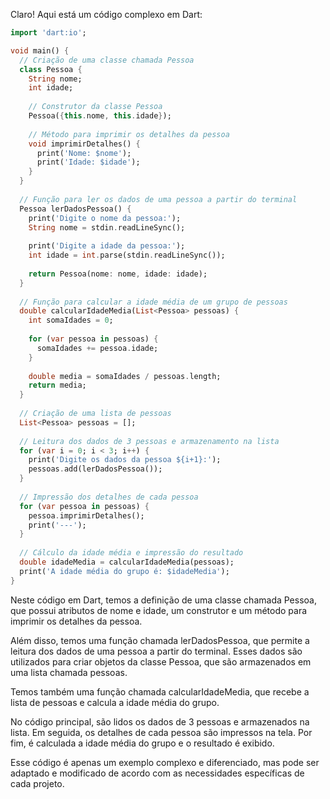 Claro! Aqui está um código complexo em Dart:

```dart
import 'dart:io';

void main() {
  // Criação de uma classe chamada Pessoa
  class Pessoa {
    String nome;
    int idade;
    
    // Construtor da classe Pessoa
    Pessoa({this.nome, this.idade});
    
    // Método para imprimir os detalhes da pessoa
    void imprimirDetalhes() {
      print('Nome: $nome');
      print('Idade: $idade');
    }
  }
  
  // Função para ler os dados de uma pessoa a partir do terminal
  Pessoa lerDadosPessoa() {
    print('Digite o nome da pessoa:');
    String nome = stdin.readLineSync();
    
    print('Digite a idade da pessoa:');
    int idade = int.parse(stdin.readLineSync());
    
    return Pessoa(nome: nome, idade: idade);
  }
  
  // Função para calcular a idade média de um grupo de pessoas
  double calcularIdadeMedia(List<Pessoa> pessoas) {
    int somaIdades = 0;
    
    for (var pessoa in pessoas) {
      somaIdades += pessoa.idade;
    }
    
    double media = somaIdades / pessoas.length;
    return media;
  }
  
  // Criação de uma lista de pessoas
  List<Pessoa> pessoas = [];
  
  // Leitura dos dados de 3 pessoas e armazenamento na lista
  for (var i = 0; i < 3; i++) {
    print('Digite os dados da pessoa ${i+1}:');
    pessoas.add(lerDadosPessoa());
  }
  
  // Impressão dos detalhes de cada pessoa
  for (var pessoa in pessoas) {
    pessoa.imprimirDetalhes();
    print('---');
  }
  
  // Cálculo da idade média e impressão do resultado
  double idadeMedia = calcularIdadeMedia(pessoas);
  print('A idade média do grupo é: $idadeMedia');
}
```

Neste código em Dart, temos a definição de uma classe chamada Pessoa, que possui atributos de nome e idade, um construtor e um método para imprimir os detalhes da pessoa. 

Além disso, temos uma função chamada lerDadosPessoa, que permite a leitura dos dados de uma pessoa a partir do terminal. Esses dados são utilizados para criar objetos da classe Pessoa, que são armazenados em uma lista chamada pessoas.

Temos também uma função chamada calcularIdadeMedia, que recebe a lista de pessoas e calcula a idade média do grupo.

No código principal, são lidos os dados de 3 pessoas e armazenados na lista. Em seguida, os detalhes de cada pessoa são impressos na tela. Por fim, é calculada a idade média do grupo e o resultado é exibido.

Esse código é apenas um exemplo complexo e diferenciado, mas pode ser adaptado e modificado de acordo com as necessidades específicas de cada projeto.